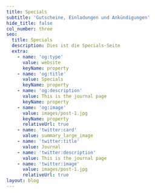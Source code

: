 ```yaml
---
title: Specials
subtitle: 'Gutscheine, Einladungen und Ankündigungen'
hide_title: false
col_number: three
seo:
  title: Specials
  description: Dies ist die Specials-Seite
  extra:
    - name: 'og:type'
      value: website
      keyName: property
    - name: 'og:title'
      value: Specials
      keyName: property
    - name: 'og:description'
      value: This is the journal page
      keyName: property
    - name: 'og:image'
      value: images/post-1.jpg
      keyName: property
      relativeUrl: true
    - name: 'twitter:card'
      value: summary_large_image
    - name: 'twitter:title'
      value: Journal
    - name: 'twitter:description'
      value: This is the journal page
    - name: 'twitter:image'
      value: images/post-1.jpg
      relativeUrl: true
layout: blog
---
```

